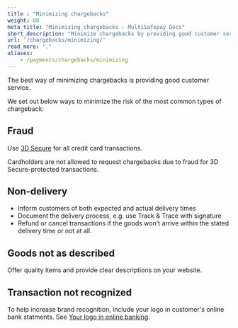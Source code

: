 ```yaml
---
title : "Minimizing chargebacks"
weight: 80
meta_title: "Minimizing chargebacks - MultiSafepay Docs"
short_description: "Minimize chargebacks by providing good customer service and using fraud protection"
url: '/chargebacks/minimizing/'
read_more: "."
aliases: 
    - /payments/chargebacks/minimizing
---
```


The best way of minimizing chargebacks is providing good customer service.

We set out below ways to minimize the risk of the most common types of chargeback: 

## Fraud
Use [3D Secure](/glossaries/credit-cards/#3d-secure) for all credit card transactions. 

Cardholders are not allowed to request chargebacks due to fraud for 3D Secure-protected transactions.  

## Non-delivery
- Inform customers of both expected and actual delivery times
 - Document the delivery process, e.g. use Track & Trace with signature
 - Refund or cancel transactions if the goods won't arrive within the stated delivery time or not at all. 

## Goods not as described  
Offer quality items and provide clear descriptions on your website. 

## Transaction not recognized

To help increase brand recognition, include your logo in customer's online bank statments. See [Your logo in online banking](/about-payments/logos-in-online-banking/).